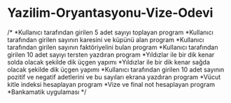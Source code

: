 # Yazilim-Oryantasyonu-Vize-Odevi

/*
*Kullanıcı tarafından girilen 5 adet sayıyı toplayan program
*Kullanıcı tarafından girilen sayının karesini ve küpünü alan program
*Kullanıcı tarafından girilen sayının faktöriyelini bulan program
*Kullanıcı tarafından girilen 10 adet sayıyı tersten yazdıran program
*Yıldızlar ile bir dik kenar solda olacak şekilde dik üçgen yapımı
*Yıldızlar ile bir dik kenar sağda olacak şekilde dik üçgen yapımı
*Kullanıcı tarafından girilen 10 adet sayının pozitif ve negatif adetlerini ve bu sayıları ekrana yazdıran program
*Vücut kitle indeksi hesaplayan program
*Vize ve final not hesaplayan program
*Bankamatik uygulaması
*/
